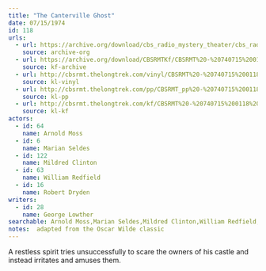 ```yaml
---
title: "The Canterville Ghost"
date: 07/15/1974
id: 118
urls: 
  - url: https://archive.org/download/cbs_radio_mystery_theater/cbs_radio_mystery_theater-0101-0150.zip/cbs_radio_mystery_theater-0101-0150%2Fcbsrmt_0118_the_canterville_ghost.mp3
    source: archive-org
  - url: https://archive.org/download/CBSRMTKf/CBSRMT%20-%20740715%200118%20The%20Canterville%20Ghost_kf.mp3
    source: kf-archive
  - url: http://cbsrmt.thelongtrek.com/vinyl/CBSRMT%20-%20740715%200118%20The%20Canterville%20Ghost_afrts.mp3
    source: kl-vinyl
  - url: http://cbsrmt.thelongtrek.com/pp/CBSRMT_pp%20-%20740715%200118%20The%20Canterville%20Ghost.mp3
    source: kl-pp
  - url: http://cbsrmt.thelongtrek.com/kf/CBSRMT%20-%20740715%200118%20The%20Canterville%20Ghost_kf.mp3
    source: kl-kf
actors:  
  - id: 64
    name: Arnold Moss  
  - id: 6
    name: Marian Seldes  
  - id: 122
    name: Mildred Clinton  
  - id: 63
    name: William Redfield  
  - id: 16
    name: Robert Dryden
writers:  
  - id: 28
    name: George Lowther
searchable: Arnold Moss,Marian Seldes,Mildred Clinton,William Redfield,Robert Dryden George Lowther
notes:  adapted from the Oscar Wilde classic
---
```

A restless spirit tries unsuccessfully to scare the owners of his castle and instead irritates and amuses them.